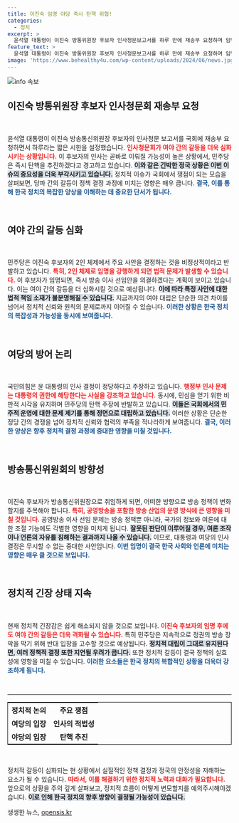 ```yaml
---
title: 이진숙 임명 야당 즉시 탄핵 위협!
categories:
  - 정치
excerpt: >
  윤석열 대통령이 이진숙 방통위원장 후보자 인사청문보고서를 하루 만에 재송부 요청하며 임명 강행 신호를 보냈다. 야당은 즉각 탄핵을 예고하며 갈등이 격화될 조짐을 보이고 있다.
feature_text: >
  윤석열 대통령이 이진숙 방통위원장 후보자 인사청문보고서를 하루 만에 재송부 요청하며 임명 강행 신호를 보냈다. 야당은 즉각 탄핵을 예고하며 갈등이 격화될 조짐을 보이고 있다.
image: 'https://www.behealthy4u.com/wp-content/uploads/2024/06/news.jpg'
---
```


<p><img src="https://www.behealthy4u.com/wp-content/uploads/2024/06/news.jpg" alt="info 속보" /></p>

<h2 data-ke-size="size26">이진숙 방통위원장 후보자 인사청문회 재송부 요청</h2>

<p data-ke-size="size16">&nbsp;</p>

<p>윤석열 대통령이 이진숙 방송통신위원장 후보자의 인사청문 보고서를 국회에 재송부 요청하면서 하루라는 짧은 시한을 설정했습니다. <b><span style="color: #ee2323;">인사청문회가 여야 간의 갈등을 더욱 심화시키는 상황입니다.</span></b> 이 후보자의 인사는 곧바로 이뤄질 가능성이 높은 상황에서, 민주당은 즉시 탄핵을 추진하겠다고 경고하고 있습니다. <b><span style="background-color: #21538527;">이와 같은 긴박한 정국 상황은 이번 이슈의 중요성을 더욱 부각시키고 있습니다.</span></b> 정치적 이슈가 국회에서 쟁점이 되는 모습을 살펴보면, 당파 간의 갈등이 정책 결정 과정에 미치는 영향은 매우 큽니다. <b><span style="color: #1a5490;">결국, 이를 통해 한국 정치의 복잡한 양상을 이해하는 데 중요한 단서가 됩니다.</span></b></p>

<p data-ke-size="size16">&nbsp;</p>

<h2 data-ke-size="size26">여야 간의 갈등 심화</h2>

<p data-ke-size="size16">&nbsp;</p>

<p>민주당은 이진숙 후보자의 2인 체제에서 주요 사안을 결정하는 것을 비정상적이라고 반발하고 있습니다. <b><span style="color: #ee2323;">특히, 2인 체제로 임명을 강행하게 되면 법적 문제가 발생할 수 있습니다.</span></b> 이 후보자가 임명되면, 즉시 방송 이사 선임안을 의결하겠다는 계획이 보이고 있습니다. 이는 여야 간의 갈등을 더 심화시킬 것으로 예상됩니다. <b><span style="background-color: #21538527;">이에 따라 특정 사안에 대한 법적 책임 소재가 불분명해질 수 있습니다.</span></b> 지금까지의 여야 대립은 단순한 의견 차이를 넘어서 정치적 신뢰와 원칙의 문제로까지 이어질 수 있습니다. <b><span style="color: #1a5490;">이러한 상황은 한국 정치의 복잡성과 가능성을 동시에 보여줍니다.</span></b></p>

<p data-ke-size="size16">&nbsp;</p>

<h2 data-ke-size="size26">여당의 방어 논리</h2>

<p data-ke-size="size16">&nbsp;</p>

<p>국민의힘은 윤 대통령의 인사 결정이 정당하다고 주장하고 있습니다. <b><span style="color: #ee2323;">행정부 인사 문제는 대통령의 권한에 해당한다는 사실을 강조하고 있습니다.</span></b> 동시에, 민심을 얻기 위한 비판적 시각을 유지하며 민주당의 탄핵 주장에 반발하고 있습니다. <b><span style="background-color: #21538527;"> 이들은 국회에서의 민주적 운영에 대한 문제 제기를 통해 정면으로 대립하고 있습니다.</span></b> 이러한 상황은 단순한 정당 간의 경쟁을 넘어 정치적 신뢰와 협력의 부족을 적나라하게 보여줍니다. <b><span style="color: #1a5490;">결국, 이러한 양상은 향후 정치적 결정 과정에 중대한 영향을 미칠 것입니다.</span></b></p>

<p data-ke-size="size16">&nbsp;</p>

<h2 data-ke-size="size26">방송통신위원회의 방향성</h2>

<p data-ke-size="size16">&nbsp;</p>

<p>이진숙 후보자가 방송통신위원장으로 취임하게 되면, 어떠한 방향으로 방송 정책이 변화할지를 주목해야 합니다. <b><span style="color: #ee2323;">특히, 공영방송을 포함한 방송 산업의 운영 방식에 큰 영향을 미칠 것입니다.</span></b> 공영방송 이사 선임 문제는 방송 정책뿐 아니라, 국가의 정보와 여론에 대한 조절 기능에도 각별한 영향을 미치게 됩니다. <b><span style="background-color: #21538527;">잘못된 판단이 이루어질 경우, 여론 조작이나 언론의 자유를 침해하는 결과까지 나올 수 있습니다.</span></b> 이므로, 대통령과 여당의 인사 결정은 무시할 수 없는 중대한 사안입니다. <b><span style="color: #1a5490;">이번 임명이 결국 한국 사회와 언론에 미치는 영향은 매우 클 것으로 보입니다.</span></b></p>

<p data-ke-size="size16">&nbsp;</p>

<h2 data-ke-size="size26">정치적 긴장 상태 지속</h2>

<p data-ke-size="size16">&nbsp;</p>

<p>현재 정치적 긴장감은 쉽게 해소되지 않을 것으로 보입니다. <b><span style="color: #ee2323;">이진숙 후보자의 임명 후에도 여야 간의 갈등은 더욱 격화될 수 있습니다.</span></b> 특히 민주당은 지속적으로 정권의 방송 장악을 막기 위해 반대 입장을 고수할 것으로 예상됩니다. <b><span style="background-color: #21538527;">정치적 대립이 그대로 유지된다면, 여러 정책적 결정 또한 지연될 우려가 큽니다.</span></b> 또한 정치적 갈등이 결국 정책의 실효성에 영항을 미칠 수 있습니다. <b><span style="color: #1a5490;">이러한 요소들은 한국 정치의 복합적인 상황을 더욱더 강조하게 됩니다.</span></b></p>

<p data-ke-size="size16">&nbsp;</p>

<hr>

<table style="width: 100%; border: 1px solid black;">
    <tr>
        <th style="text-align: center;">정치적 논의</th>
        <th style="text-align: center;">주요 쟁점</th>
    </tr>
    <tr>
        <td style="text-align: center; height: 17px;"><b>여당의 입장</b></td>
        <td style="text-align: center; height: 17px;"><b>인사의 적법성</b></td>
    </tr>
    <tr>
        <td style="text-align: center; height: 17px;"><b>야당의 입장</b></td>
        <td style="text-align: center; height: 17px;"><b>탄핵 추진</b></td>
    </tr>
</table>

<p data-ke-size="size16">&nbsp;</p>

<p>정치적 갈등이 심화되는 현 상황에서 실질적인 정책 결정과 정국의 안정성을 저해하는 요소가 될 수 있습니다. <b><span style="color: #ee2323;">따라서, 이를 해결하기 위한 정치적 노력과 대화가 필요합니다.</span></b> 앞으로의 상황을 주의 깊게 살펴보고, 정치적 흐름이 어떻게 변모할지를 예의주시해야겠습니다. <b><span style="background-color: #21538527;">이로 인해 한국 정치의 향후 방향이 결정될 가능성이 있습니다.</span></b></p>
생생한 뉴스, <a href="https://opensis.kr" rel="dofollow">opensis.kr</a>



